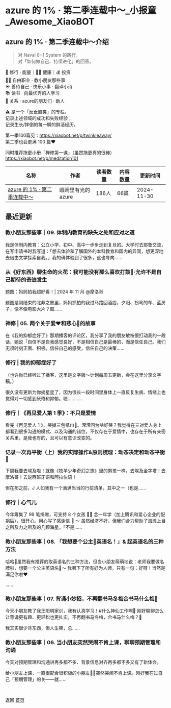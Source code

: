 # azure 的 1% · 第二季连载中～_小报童_Awesome_XiaoBOT

## azure 的 1% · 第二季连载中～介绍
> 对 Naval 8+1 System 的践行，    
对「如何做自己、持续进化」的回答。    
    
🔮 修行 · 能量｜🏃‍♀️ 健康｜💰 投资    
👧🏻 自由职业 · 教小朋友那些事    
☀️ 善待自己 · 快乐小事 · 翻译小诗    
📚 读书 · 向最优秀的人学习    
🍭 关系 · azure的朋友们 · 助人    
    
⚠️ 是一个「反垂直类」的专栏。    
记录上述领域的成功和失败经验；    
记录生长/摔倒的每一瞬的鲜活经历。    
    
第一季100篇见：https://xiaobot.net/p/twinkleaway/    
第二季也会更满 100 篇❤️    
    
同时推荐拖更小册「禅修第一课」（虽然拖更真的很棒）https://xiaobot.net/p/meditation101  
  


|名称|作者|读者数量|内容数量|更新时间|
|---|---|---|---|---|
|[azure 的 1% · 第二季连载中～](https://xiaobot.net/p/azure2023?refer=0b133df9-27dc-423b-8101-639049001c13)|眼睛里有光的azure|186人|66篇|2024-11-30|

## 最近更新
### 教小朋友那些事｜09. 体制内教育的缺失之处和应对之道

我是体制内教育：公立小学、初中、高中一步步走到复旦的。大学时去耶鲁交流，在写申请书时我写道：「想去体验和了解国外的本科教育和国内的异同，想更深地去借由文学探索自我。」我的确体验到了很多，这也导向......

### 从《好东西》聊生命的火花：我可能没有那么喜欢打鼓🥁·允许不是自己期待的奇迹发生

题图：妈妈拍我超好看！| 2024 年 11 月 @摩洛哥

题图是刚结束的北非之旅里，妈妈抓拍的我过马路回酒店，夕阳、拐弯的车、蓝房子，像不像电影大片？超......

### 禅修 | 05. 两个关于爱❤️和悲心🦋的故事

在《我的抑郁症好了》那期播客的评论区，我分享了我的朋友敏桉很打动我的一段话，她说「自信不是自我感觉良好，不是相信自己是最棒的，而是信任自己。我们无须时刻正面、积极。信任自己的感受，信任自己的决策......

### 修行 | 我的抑郁症好了

（也许你已经听过了播客，这里是文字版～计划每周五更新，会在这里分享文字稿。）

很久没有更新为你摘星星了，因为很长一段时间里身体上一直反复生病、情绪上也觉得对一切感到厌倦和抑郁。嗯……......

### 修行｜《再见爱人第 1 季》：不只是爱情

看完《再见爱人 1
》，哭掉三包纸巾🧻。滢滢问为啥好哭？我觉得在三对爱人身上都看到很多沟通的模式、以及沟通的错位，不仅存在于爱情中，也存在于所有亲密关系里，是我也有的，且可以有意识改变的。

### 记录一次再平衡（上）我的实际操作&原则梳理：动态决定和动态平衡 🐾

下周我要去埃及啦！就像《牧羊少年奇幻之旅》里的男孩一样，去埃及金字塔！去摩洛哥！去说西班牙语和阿拉伯语！

但在那之前，J 人如我有一个满满当当的行前清单，其中之一（也是......

### 修行｜心气儿

今年筹集了 99 笔捐赠，可支持 8 个女孩 👧🏻 念一年学（加上腾讯和爱心企业的配捐后），很开心。用心写了感谢信 💌 ～
虽然经济不好，但我们合力帮助了海滩上目之所及力之所及的几颗海星。「不是......

### 教小朋友那些事｜08. 「我想要个公主👸英语名！」& 起英语名的三种方法

哈哈🤣虽然我有推荐的取英语名的三种方法，但当小朋友萌萌地说：老师我要做名牌啦，想要一个公主英语名👸～
我咽下了所有好为人师，只有一句：好呀！当然是满足你啦❤️

......

### 教小朋友那些事｜07. 背诵小妙招，不再翻书马冬梅合书马什么梅🤣

今天小朋友教了我王阳明家训，我有认真学习！#什么神仙工作啊🤣 刚好聊聊怎么让背诵更有趣、更轻松也更扎实，不再翻书马冬梅，合书马什么梅？🤣

我其实很少背东西，但人生嘛，总......

### 教小朋友那些事｜06. 当小朋友突然哭闹不肯上课，聊聊预期管理和沟通

今天对预期管理和沟通讲再多都不多、背景信息对齐再多都不多又有了新体会。

给小朋友上课，一直很配合很积极的小朋友👦🏻突然哭闹不肯上课。刚好我在过自己「预期管理」的关——就......


<a href="https://github.com/Reno9527/awesome-xiaobot" style="color: white; text-decoration: none;">awesome-xiaobot</a>

返回 [首页](../README.md)
